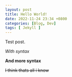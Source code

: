 ```yaml
---
layout: post
title: Hello World!
date: 2022-11-24 23:34 +0800
categories: [Blog, Dev]
tags: [ Jekyll ]
---
```

Test post.

*With syntax*

**And more syntax**

~~I think thats all i know~~